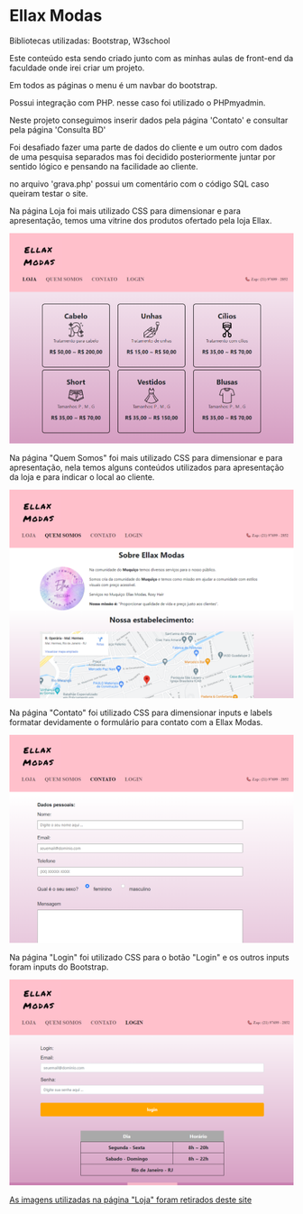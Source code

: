 # Ellax Modas

Bibliotecas utilizadas: Bootstrap, W3school

Este conteúdo esta sendo criado junto com as minhas aulas de front-end da faculdade onde irei criar um projeto.

Em todos as páginas o menu é um navbar do bootstrap.

Possui integração com PHP. nesse caso foi utilizado o PHPmyadmin.

Neste projeto conseguimos inserir dados pela página 'Contato' e consultar pela página 'Consulta BD'

Foi desafiado fazer uma parte de dados do cliente e um outro com dados de uma pesquisa separados mas foi decidido posteriormente juntar por sentido lógico e pensando na facilidade ao cliente.

no arquivo 'grava.php' possui um comentário com o código SQL caso queiram testar o site.

Na página Loja foi mais utilizado CSS para dimensionar e para apresentação, temos uma vitrine dos produtos ofertado pela loja Ellax.

![Loja](imagens/produtos.png "Loja")

Na página "Quem Somos" foi mais utilizado CSS para dimensionar e para apresentação, nela temos alguns conteúdos utilizados para apresentação da loja e para indicar o local ao cliente.

![quem somos](imagens/quemsomos.png "Quem Somos")

Na página "Contato" foi utilizado CSS para dimensionar inputs e labels formatar devidamente o formulário para contato com a Ellax Modas.

![Formulário](imagens/contato.png "Formulário")

Na página "Login" foi utilizado CSS para o botão "Login" e os outros inputs foram inputs do Bootstrap.

![Login](imagens/login.png "Login")

[As imagens utilizadas na página "Loja" foram retirados deste site](https://www.flaticon.com/br/)
